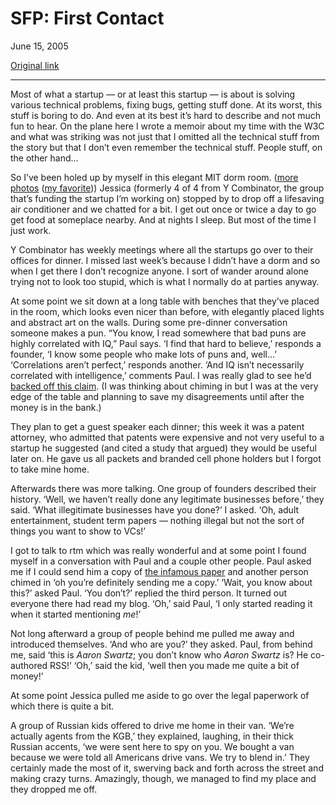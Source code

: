 SFP: First Contact
==================

June 15, 2005

[Original link](http://www.aaronsw.com/weblog/sfpmtg1)

* * * * *

Most of what a startup — or at least this startup — is about is solving
various technical problems, fixing bugs, getting stuff done. At its
worst, this stuff is boring to do. And even at its best it’s hard to
describe and not much fun to hear. On the plane here I wrote a memoir
about my time with the W3C and what was striking was not just that I
omitted all the technical stuff from the story but that I don’t even
remember the technical stuff. People stuff, on the other hand…

So I’ve been holed up by myself in this elegant MIT dorm room. ([more
photos](http://www.figure-ground.com/travel/image.php?simmons) ([my
favorite](http://www.figure-ground.com/travel/image.php?simmons/0029)))
Jessica (formerly 4 of 4 from Y Combinator, the group that’s funding the
startup I’m working on) stopped by to drop off a lifesaving air
conditioner and we chatted for a bit. I get out once or twice a day to
go get food at someplace nearby. And at nights I sleep. But most of the
time I just work.

Y Combinator has weekly meetings where all the startups go over to their
offices for dinner. I missed last week’s because I didn’t have a dorm
and so when I get there I don’t recognize anyone. I sort of wander
around alone trying not to look too stupid, which is what I normally do
at parties anyway.

At some point we sit down at a long table with benches that they’ve
placed in the room, which looks even nicer than before, with elegantly
placed lights and abstract art on the walls. During some pre-dinner
conversation someone makes a pun. “You know, I read somewhere that bad
puns are highly correlated with IQ,” Paul says. ‘I find that hard to
believe,’ responds a founder, ‘I know some people who make lots of puns
and, well…’ ‘Correlations aren’t perfect,’ responds another. ‘And IQ
isn’t necessarily correlated with intelligence,’ comments Paul. I was
really glad to see he’d [backed off this
claim](http://www.paulgraham.com/start.html#footnote2). (I was thinking
about chiming in but I was at the very edge of the table and planning to
save my disagreements until after the money is in the bank.)

They plan to get a guest speaker each dinner; this week it was a patent
attorney, who admitted that patents were expensive and not very useful
to a startup he suggested (and cited a study that argued) they would be
useful later on. He gave us all packets and branded cell phone holders
but I forgot to take mine home.

Afterwards there was more talking. One group of founders described their
history. ‘Well, we haven’t really done any legitimate businesses
before,’ they said. ‘What illegitimate businesses have you done?’ I
asked. ‘Oh, adult entertainment, student term papers — nothing illegal
but not the sort of things you want to show to VCs!’

I got to talk to rtm which was really wonderful and at some point I
found myself in a conversation with Paul and a couple other people. Paul
asked me if I could send him a copy of [the infamous
paper](http://www.aaronsw.com/weblog/sneakpeek) and another person
chimed in ‘oh you’re definitely sending me a copy.’ ‘Wait, you know
about this?’ asked Paul. ‘You don’t?’ replied the third person. It
turned out everyone there had read my blog. ‘Oh,’ said Paul, ‘I only
started reading it when it started mentioning *me*!’

Not long afterward a group of people behind me pulled me away and
introduced themselves. ‘And who are you?’ they asked. Paul, from behind
me, said ‘this is *Aaron Swartz*; you don’t know who *Aaron Swartz* is?
He co-authored RSS!’ ‘Oh,’ said the kid, ‘well then you made me quite a
bit of money!’

At some point Jessica pulled me aside to go over the legal paperwork of
which there is quite a bit.

A group of Russian kids offered to drive me home in their van. ‘We’re
actually agents from the KGB,’ they explained, laughing, in their thick
Russian accents, ‘we were sent here to spy on you. We bought a van
because we were told all Americans drive vans. We try to blend in.’ They
certainly made the most of it, swerving back and forth across the street
and making crazy turns. Amazingly, though, we managed to find my place
and they dropped me off.

